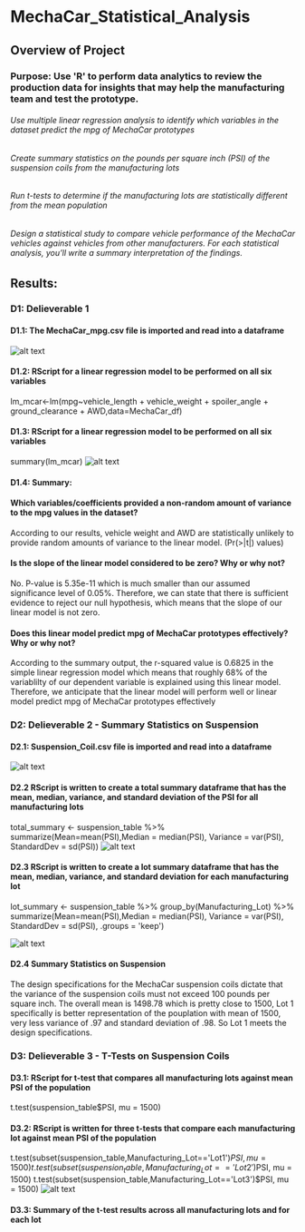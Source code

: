 # MechaCar_Statistical_Analysis

## Overview of Project

### Purpose: Use 'R' to perform data analytics to review the production data for insights that may help the manufacturing team and test the prototype.
###### Use multiple linear regression analysis to identify which variables in the dataset predict the mpg of MechaCar prototypes
###### Create summary statistics on the pounds per square inch (PSI) of the suspension coils from the manufacturing lots
###### Run t-tests to determine if the manufacturing lots are statistically different from the mean population
###### Design a statistical study to compare vehicle performance of the MechaCar vehicles against vehicles from other manufacturers. For each statistical analysis, you’ll write a summary interpretation of the findings.

## Results: 
### D1: Delieverable 1
#### D1.1: The MechaCar_mpg.csv file is imported and read into a dataframe 
![alt text](https://github.com/vd1310/MechaCar_Statistical_Analysis/blob/main/D1.PNG)

#### D1.2: RScript for a linear regression model to be performed on all six variables 
lm_mcar<-lm(mpg~vehicle_length + vehicle_weight + spoiler_angle + ground_clearance + AWD,data=MechaCar_df)

#### D1.3: RScript for a linear regression model to be performed on all six variables 
summary(lm_mcar)
![alt text](https://github.com/vd1310/MechaCar_Statistical_Analysis/blob/main/d1.3.PNG)

#### D1.4: Summary:
#### Which variables/coefficients provided a non-random amount of variance to the mpg values in the dataset?
According to our results, vehicle weight and AWD are statistically unlikely to provide random amounts of variance to the linear model. (Pr(>|t|) values)
#### Is the slope of the linear model considered to be zero? Why or why not?
No. P-value is 5.35e-11 which is much smaller than our assumed significance level of 0.05%. Therefore, we can state that there is sufficient evidence to reject our null hypothesis, which means that the slope of our linear model is not zero.

#### Does this linear model predict mpg of MechaCar prototypes effectively? Why or why not?
According to the summary output, the r-squared value is  0.6825 in the simple linear regression model which means that roughly 68% of the variablilty of our dependent variable is explained using this linear model. Therefore, we anticipate that the linear model will perform well or linear model predict mpg of MechaCar prototypes effectively

### D2: Delieverable 2 - Summary Statistics on Suspension
#### D2.1: Suspension_Coil.csv file is imported and read into a dataframe
![alt text](https://github.com/vd1310/MechaCar_Statistical_Analysis/blob/main/d2.1.PNG)

#### D2.2 RScript is written to create a total summary dataframe that has the mean, median, variance, and standard deviation of the PSI for all manufacturing lots
total_summary <- suspension_table %>% summarize(Mean=mean(PSI),Median = median(PSI), Variance = var(PSI), StandardDev = sd(PSI))
![alt text](https://github.com/vd1310/MechaCar_Statistical_Analysis/blob/main/D2.2.PNG)

#### D2.3 RScript is written to create a lot summary dataframe that has the mean, median, variance, and standard deviation for each manufacturing lot 
lot_summary <- suspension_table %>% group_by(Manufacturing_Lot) %>% summarize(Mean=mean(PSI),Median = median(PSI), Variance = var(PSI), StandardDev = sd(PSI), .groups = 'keep')

![alt text](https://github.com/vd1310/MechaCar_Statistical_Analysis/blob/main/D2.3.PNG)

#### D2.4 Summary Statistics on Suspension
The design specifications for the MechaCar suspension coils dictate that the variance of the suspension coils must not exceed 100 pounds per square inch. 
The overall mean is 1498.78 which is pretty close to 1500, Lot 1 specifically is better representation of the pouplation with mean of 1500, very less variance of .97 and standard deviation of .98. So Lot 1 meets the design specifications.

### D3: Delieverable 3 - T-Tests on Suspension Coils 
#### D3.1: RScript for t-test that compares all manufacturing lots against mean PSI of the population
t.test(suspension_table$PSI, mu = 1500)
#### D3.2: RScript is written for three t-tests that compare each manufacturing lot against mean PSI of the population
t.test(subset(suspension_table,Manufacturing_Lot=='Lot1')$PSI, mu = 1500)
t.test(subset(suspension_table,Manufacturing_Lot=='Lot2')$PSI, mu = 1500)
t.test(subset(suspension_table,Manufacturing_Lot=='Lot3')$PSI, mu = 1500)
![alt text](https://github.com/vd1310/MechaCar_Statistical_Analysis/blob/main/D3.PNG)

#### D3.3: Summary of the t-test results across all manufacturing lots and for each lot





